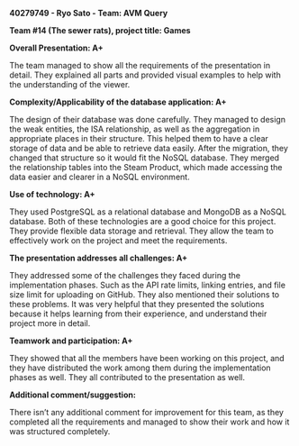 **40279749 - Ryo Sato - Team: AVM Query**

**Team #14 (The sewer rats), project title: Games**

**Overall Presentation: A+**

The team managed to show all the requirements of the presentation in detail. They explained all parts and provided visual examples to help with the understanding of the viewer.

**Complexity/Applicability of the database application: A+**

The design of their database was done carefully. They managed to design the weak entities, the ISA relationship, as well as the aggregation in appropriate places in their structure. This helped them to have a clear storage of data and be able to retrieve data easily. After the migration, they changed that structure so it would fit the NoSQL database. They merged the relationship tables into the Steam Product, which made accessing the data easier and clearer in a NoSQL environment.

**Use of technology: A+**

They used PostgreSQL as a relational database and MongoDB as a NoSQL database. Both of these technologies are a good choice for this project. They provide flexible data storage and retrieval. They allow the team to effectively work on the project and meet the requirements.

**The presentation addresses all challenges: A+**

They addressed some of the challenges they faced during the implementation phases. Such as the API rate limits, linking entries, and file size limit for uploading on GitHub. They also mentioned their solutions to these problems. It was very helpful that they presented the solutions because it helps learning from their experience, and understand their project more in detail.

**Teamwork and participation: A+**

They showed that all the members have been working on this project, and they have distributed the work among them during the implementation phases as well. They all contributed to the presentation as well.

**Additional comment/suggestion:**

There isn’t any additional comment for improvement for this team, as they completed all the requirements and managed to show their work and how it was structured completely.
